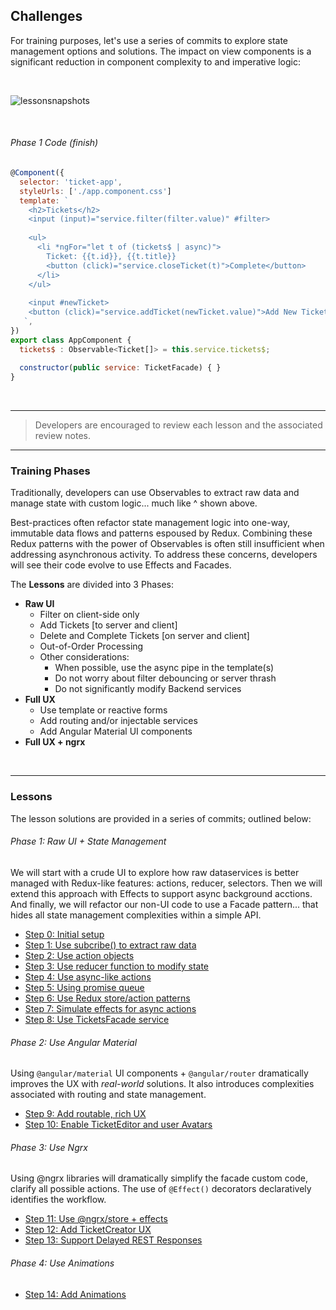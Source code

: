 ## Challenges

For training purposes, let's use a series of commits to explore state management options and solutions. The impact on view components is a significant reduction in component complexity to and imperative logic:

<br/>

![lessonsnapshots](https://user-images.githubusercontent.com/210413/33800516-9f9586c2-dd06-11e7-85fd-c4367cbf6cb0.jpg)

<br/>

###### Phase 1 Code (finish)

```js
@Component({
  selector: 'ticket-app',
  styleUrls: ['./app.component.css']
  template: `
    <h2>Tickets</h2>
    <input (input)="service.filter(filter.value)" #filter>
    
    <ul>
      <li *ngFor="let t of (tickets$ | async)">
        Ticket: {{t.id}}, {{t.title}}
        <button (click)="service.closeTicket(t)">Complete</button>
      </li>
    </ul>
  
    <input #newTicket>
    <button (click)="service.addTicket(newTicket.value)">Add New Ticket</button>
   `,
})
export class AppComponent {
  tickets$ : Observable<Ticket[]> = this.service.tickets$;
  
  constructor(public service: TicketFacade) { }
}
```

<br/>






- - -
> Developers are encouraged to review each lesson and the associated review notes.

- - -



### Training Phases

Traditionally, developers can use Observables to extract raw data and manage state with custom logic... much like ^ shown above.

Best-practices often refactor state management logic into one-way, immutable data flows and patterns espoused by Redux. Combining these Redux patterns with the power of Observables is often still insufficient when addressing asynchronous activity. To address these concerns, developers will see their code evolve to use Effects and Facades.

The **Lessons** are divided into 3 Phases:

*  **Raw UI** 
	*  Filter on client-side only
	*  Add Tickets [to server and client]
	*  Delete and Complete Tickets [on server and client]
	*  Out-of-Order Processing
	*  Other considerations:
		*  When possible, use the async pipe in the template(s)
		*  Do not worry about filter debouncing or server thrash
		*  Do not significantly modify Backend services
*  **Full UX**
	*  Use template or reactive forms
	*  Add routing and/or injectable services
	*  Add Angular Material UI components
*  **Full UX + ngrx**

<br/>

- - -


### Lessons

The lesson solutions are provided in a series of commits; outlined below:

###### Phase 1: Raw UI + State Management

We will start with a crude UI to explore how raw dataservices is better managed with Redux-like 
features: actions, reducer, selectors. Then we will extend this approach with Effects to support 
async background acctions. And finally, we will refactor our non-UI code to use a Facade pattern... 
that hides all state management complexities within a simple API.

*  [Step 0: Initial setup](https://github.com/ThomasBurleson/nrwl-ticket-management/commit/21b22ef3d37a57d876d153581ba4c6f8883c8d1f)
*  [Step 1: Use subcribe() to extract raw data](https://github.com/ThomasBurleson/nrwl-ticket-management/commit/eccd9d610ad8cc74d0dad410f91465780e85b685
)
*  [Step 2: Use action objects](https://github.com/ThomasBurleson/nrwl-ticket-management/commit/80c0e26ef06544f2d3469379ba723d1963803c23
)
*  [Step 3: Use reducer function to modify state](https://github.com/ThomasBurleson/nrwl-ticket-management/commit/b622093e11b64a4268fd8a081d22ea1999928245
)
*  [Step 4: Use async-like actions](https://github.com/ThomasBurleson/nrwl-ticket-management/commit/f4176f82e0928149f9e7143678226c4ef65de159
)
*  [Step 5: Using promise queue](https://github.com/ThomasBurleson/nrwl-ticket-management/commit/3a7180f5484a7304b2f98c2605eaa412321158e9
)
*  [Step 6: Use Redux store/action patterns](https://github.com/ThomasBurleson/nrwl-ticket-management/commit/3097d64f48ff9d8110fca67b9692661b04b695d9
)
*  [Step 7: Simulate effects for async actions](https://github.com/ThomasBurleson/nrwl-ticket-management/commit/dfc4428207e9faaf157d69ca0b8f04a47b232fc1
)
*  [Step 8: Use TicketsFacade service](https://github.com/ThomasBurleson/nrwl-ticket-management/commit/70232b547d57f2bc9fb6d68b22d7fb065a4c0c9c
)

###### Phase 2: Use Angular Material

Using `@angular/material` UI components + `@angular/router` dramatically improves the UX with
*real-world* solutions. It also introduces complexities associated with routing and state management.

*  [Step 9:  Add routable, rich UX](https://github.com/ThomasBurleson/nrwl-ticket-management/commit/51eb62fe99ff6304e02b92a4a0bd32e4d34630a5
)
*  [Step 10: Enable TicketEditor and user Avatars](https://github.com/ThomasBurleson/nrwl-ticket-management/commit/41f0dea2d3532b6a0728ec90fb2c7339b7bc469b
)

###### Phase 3: Use Ngrx

Using @ngrx libraries will dramatically simplify the facade custom code, clarify all possible actions.
The use of `@Effect()` decorators declaratively identifies the workflow.

*  [Step 11: Use @ngrx/store + effects](https://github.com/ThomasBurleson/nrwl-ticket-management/commit/386a4dbee3b4a0c99a80c3f86097c76646dd801c)
*  [Step 12: Add TicketCreator UX](https://github.com/ThomasBurleson/nrwl-ticket-management/commit/2644677182f23d36e324f15078386a5d0aed1c99)
*  [Step 13: Support Delayed REST Responses](https://github.com/ThomasBurleson/nrwl-ticket-management/commit/eb4f71cf391c8de155f143af5698025ad6791b36)

###### Phase 4: Use Animations

*  [Step 14: Add Animations](https://github.com/ThomasBurleson/nrwl-ticket-management/commit/0107cfe91ac516443c8cd0840918734442df3318)







